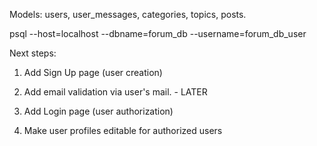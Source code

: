 Models: users, user_messages, categories, topics, posts.

psql --host=localhost --dbname=forum_db --username=forum_db_user


Next steps:

1) Add Sign Up page (user creation)

2) Add email validation via user's mail. - LATER

3) Add Login page (user authorization)
4) Make user profiles editable for authorized users
